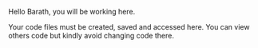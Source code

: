 Hello Barath, you will be working here. 

Your code files must be created, saved and accessed here. You can view others code but kindly avoid changing code there.


